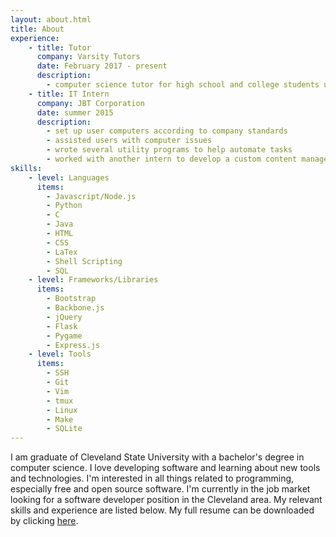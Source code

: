 ```yaml
---
layout: about.html
title: About
experience:
    - title: Tutor
      company: Varsity Tutors
      date: February 2017 - present
      description:
        - computer science tutor for high school and college students utilizing Varsity Tutor's online platform
    - title: IT Intern
      company: JBT Corporation
      date: summer 2015
      description: 
        - set up user computers according to company standards
        - assisted users with computer issues
        - wrote several utility programs to help automate tasks
        - worked with another intern to develop a custom content management solution utilizing Microsoft SharePoint, C#/.NET, and HTML/CSS/JS
skills:
    - level: Languages
      items:
        - Javascript/Node.js
        - Python
        - C
        - Java
        - HTML
        - CSS
        - LaTex
        - Shell Scripting
        - SQL
    - level: Frameworks/Libraries
      items:
        - Bootstrap
        - Backbone.js
        - jQuery
        - Flask
        - Pygame
        - Express.js
    - level: Tools
      items:
        - SSH
        - Git
        - Vim
        - tmux
        - Linux
        - Make
        - SQLite
---
```

I am graduate of Cleveland State University with a bachelor's degree in computer science.
I love developing software and learning about new tools and technologies.
I'm interested in all things related to programming, especially free and open source software.
I'm currently in the job market looking for a software developer position in the Cleveland area.
My relevant skills and experience are listed below. 
My full resume can be downloaded by clicking <a href="/assets/derek-morey-resume.pdf" download>here</a>.
